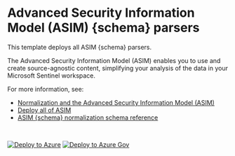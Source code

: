 # Advanced Security Information Model (ASIM) {schema} parsers 

This template deploys all ASIM {schema} parsers.

The Advanced Security Information Model (ASIM) enables you to use and create source-agnostic content, simplifying your analysis of the data in your Microsoft Sentinel workspace.

For more information, see:

- [Normalization and the Advanced Security Information Model (ASIM)](https://aka.ms/AboutASIM)
- [Deploy all of ASIM](https://aka.ms/DeployASIM)
- [ASIM {schema} normalization schema reference](https://aka.ms/ASim{schema}Doc)

<br>

[![Deploy to Azure](https://aka.ms/deploytoazurebutton)](https://aka.ms/ASim{schema}ARM) [![Deploy to Azure Gov](https://aka.ms/deploytoazuregovbutton)](https://aka.ms/ASim{schema}ARMgov)

<br>
